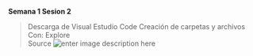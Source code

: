 
**Semana 1 Sesion 2**

> Descarga de Visual Estudio Code 
> Creación de carpetas y archivos   
> Con:
  > Explore    
  >  Source
![enter image description here](https://image.freepik.com/vector-gratis/ilustracion-concepto-motor-busqueda_114360-306.jpg)